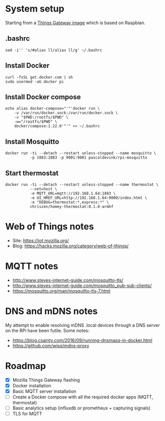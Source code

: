 # System setup

Starting from a [Things Gateway image](https://github.com/mozilla-iot/gateway/releases/download/0.5.0/gateway-0.5.0.img.zip) which is based on Raspbian.

## .bashrc

```
sed -i'' 's/#alias ll/alias ll/g' ~/.bashrc
```

## Install Docker

```
curl -fsSL get.docker.com | sh
sudo usermod -aG docker pi
```

## Install Docker compose

```
echo alias docker-compose="'"'docker run \
    -v /var/run/docker.sock:/var/run/docker.sock \
    -v "$PWD:/rootfs/$PWD" \
    -w="/rootfs/$PWD" \
    docker/compose:1.22.0'"'" >> ~/.bashrc
```

## Install Mosquitto

```
docker run -ti --detach --restart unless-stopped --name mosquitto \
           -p 1883:1883 -p 9001:9001 pascaldevink/rpi-mosquitto
```

## Start thermostat

```
docker run -ti --detach --restart unless-stopped --name thermostat \
           --net=host \
           -e MQTT_URL=mqtt://192.168.1.64:1883 \
           -e UI_HREF_URL=http://192.168.1.64:9000/index.html \
           -e "DEBUG=thermostat:*,express:*" \
           chriszen/homey-thermostat:0.1.0-armhf
```

# Web of Things notes

- Site: https://iot.mozilla.org/
- Blog: https://hacks.mozilla.org/category/web-of-things/

# MQTT notes

- http://www.steves-internet-guide.com/mosquitto-tls/
- http://www.steves-internet-guide.com/mosquitto_pub-sub-clients/
- https://mosquitto.org/man/mosquitto-tls-7.html

# DNS and mDNS notes

My attempt to enable resolving mDNS .local devices through a DNS server on the RPi have been futile. Some notes:

- https://blog.csainty.com/2016/09/running-dnsmasq-in-docker.html
- https://github.com/wisq/mdns-proxy

# Roadmap

- [x] Mozilla Things Gateway flashing
- [x] Docker installation
- [x] Basic MQTT server installation
- [ ] Create a Docker compose with all the required docker apps (MQTT, thermostat)
- [ ] Basic analytics setup (influxdb or prometheus + capturing signals)
- [ ] TLS for MQTT
